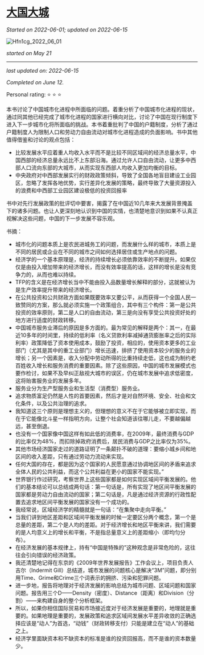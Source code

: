 # [大国大城](https://github.com/askming/Personal-reading/issues/15)

_Started on 2022-06-01; updated on 2022-06-15_

![Hfn1cg_2022_06_01](https://cdn.jsdelivr.net/gh/askming/upic@master/uPic/Hfn1cg_2022_06_01.jpg)

_started on May 21_

---

_last updated on: 2022-06-15_

_Completed on June 12._

Personal rating: ⭐ ⭐ ⭐ 

本书讨论了中国城市化进程中所面临的问题。着重分析了中国城市化进程的现状，通过同其他已经完成了城市化进程的国家进行横向对比，讨论了中国在现行制度下进入下一步城市化将所面临的挑战。本书着重批判了中国的户籍制度，分析了通过户籍制度人为限制人口和劳动力自由流动对城市化进程造成的负面影响。书中其他值得借鉴和讨论的观点包括：
- 比较发展水平应着重人均收入水平而不是比较不同区域间的经济总量水平，中国西部的经济总量永远比不上东部沿海。通过允许人口自由流动，让更多中西部人口流向东部的大城市，从而实现东西部人均收入更加均衡的目标。
- 中央政府对中西部发展实行的财政政策倾斜，导致了全国各地盲目建设工业园区，忽略了发挥各地优势，实行差异化发展的策略，最终导致了大量资源投入的浪费和中西部工业园区建设极低的投资回报率

书中对先行发展政策的批评切中要害，揭露了在中国近10几年来大发展背景掩盖下的诸多问题。也让人更深刻地认识到中国的实情，也清楚地意识到如果不认真正视解决这些问题，中国的下一步发展不容乐观。


书摘：

- 城市化的问题本质上是农民进城务工的问题，而发展什么样的城市，本质上是不同的居民或企业在不同的城市之间如何选择居住或生产地点的问题。
- 经济学的一个基本原理是，经济的持续增长必须依靠效率的不断提升。如果仅仅是由投入增加带来的经济增长，而没有效率提高的话，这样的增长是没有竞争力的，从而也难以持续。
- TFP的含义是在经济增长当中不能由投入品数量增长解释的部分，这就被认为是生产效率提升带来的经济增长。
- 在公共投资和公共财政方面如果既要效率又要公平，从而获得一个全国人民一致赞同的方案，那么就必须实施一个政策组合，其中有三个构件：第一是公共投资的效率原则，第二是人口的自由流动，第三是向没有享受公共投资好处的地方进行适度的财政转移。
- 中国城市服务业滞后的原因是多方面的。最为常见的解释是两个：其一，在最近10多年的时间里，持续的低利率（名义贷款利率减掉通货膨胀率之后的实际利率）政策降低了资本使用成本，鼓励了投资，相应的，使用资本更多的工业部门（尤其是其中的重工业部门）增长迅速，排挤了使用资本较少的服务业的增长；另一个因素是，收入分配中劳动所得的比重持续走低，这也成为制约老百姓收入增长和服务消费的重要因素。除了这些原因，中国的城市发展模式也要作检讨，如果不及早纠正敌视大城市的误区，仍在城市发展中追求低密度，这将贻害服务业的发展多年。
- 服务业分为生产型服务业和生活型（消费型）服务业。
- 追求物质富足仍然是人性的首要因素，然后才是对自然环境、安全、社会和文化条件，以及公共治理的追求。
- 我知道这三个原则是理想主义的，但理想的意义不在于它能够被立即实现，而在于它能像北斗星一样指明方向，让整个社会知道该往哪儿走，不要越偏越远，甚至倒退。
- 也没有一个国家像中国这样有如此低的消费率，在2009年，最终消费与GDP的比率仅为48%，而扣除掉政府消费后，居民消费与GDP之比率仅为35%。
- 其他市场经济国家走过的道路证明了一条颠扑不破的道理：要缩小城乡间和地区间的收入差距，只有通过劳动力流动来实现。
- 任何大国的存在，都是因为这个国家的人民愿意通过协调地区间的矛盾来追求全体人民的公共利益，而这个公共利益在更小的国家不能实现。”
- 世界银行作过研究，考察世界上这些国家都是如何实现区域间平衡发展的。他们的基本结论可以总结成两句话：第一句话是，所有实现了地区间平衡发展的国家都是劳动力自由流动的国家；第二句话是，凡是通过经济资源的行政性配置去追求地区间平衡发展的国家没有一个成功的。
- 我经常说，区域经济学的精髓就是一句话：“在集聚中走向平衡。”
- 当我们讲到地区差距和区域间平衡发展的时候一定要区分两个概念，第一个是总量的差距，第二个是人均的差距。对于经济增长和地区平衡来讲，我们需要的是人均意义上的增长和平衡，不是指总量意义上的差距缩小（即均匀分布）。
- 在经济发展的基本规律上，持有“中国是特殊的”这种观念是非常危险的，这往往会引向错误的经济政策。
- 我还清楚地记得在东京的《2009年世界发展报告》工作会议上，项目负责人吉尔（Indermit Gill）总结道，城市发展的问题核心是解决“3M”问题，即分别用Time、Grime和Crime三个词表示的拥挤、污染和犯罪问题。
- 进一步地，报告将地理对于经济发展的影响总结为城市问题、区域问题和国家问题。报告用三个D——Density（密度）、Distance（距离）和Division（分割）——来构建自身的整个分析框架。
- 所以，如果你相信国际贸易和市场接近度对于经济发展是重要的，地理就是重要的。如果地理是重要的，发展政策和追求区域间发展水平差异收敛的正确选择应该是“动人”为首选，“动钱”（财政转移支付）只能是建立在“动人”的基础之上。
- 经济学里面缺资本和不缺资本的标准是谁的投资回报高，而不是谁的资本数量少。